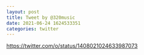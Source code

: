 ```yaml
--- 
layout: post 
title: Tweet by @320music 
date: 2021-06-24 1624533351 
categories: twitter 
--- 
```

https://twitter.com/o/status/1408021024633987073